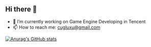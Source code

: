 ## Hi there 👋

<!--
**lxcug/lxcug** is a ✨ _special_ ✨ repository because its `README.md` (this file) appears on your GitHub profile.

Here are some ideas to get you started:

- 🔭 I’m currently working on ...
- 🌱 I’m currently learning ...
- 👯 I’m looking to collaborate on ...
- 🤔 I’m looking for help with ...
- 💬 Ask me about ...
- 📫 How to reach me: ...
- 😄 Pronouns: ...
- ⚡ Fun fact: ...
-->

- 🔭 I’m currently working on Game Engine Developing in Tencent
- 📫 How to reach me: cugluxu@gmail.com

[![Anurag's GitHub stats](https://github-readme-stats.vercel.app/api?username=lxcug)](https://github.com/lxcug/github-readme-stats)

